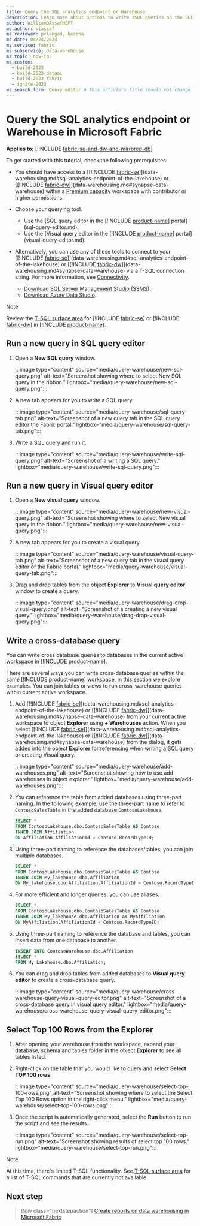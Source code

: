 ```yaml
---
title: Query the SQL analytics endpoint or Warehouse
description: Learn more about options to write TSQL queries on the SQL analytics endpoint or Warehouse in Microsoft Fabric.
author: WilliamDAssafMSFT
ms.author: wiassaf
ms.reviewer: prlangad, kecona
ms.date: 04/24/2024
ms.service: fabric
ms.subservice: data-warehouse
ms.topic: how-to
ms.custom:
  - build-2023
  - build-2023-dataai
  - build-2023-fabric
  - ignite-2023
ms.search.form: Query editor # This article's title should not change. If so, contact engineering.
---
```

# Query the SQL analytics endpoint or Warehouse in Microsoft Fabric

**Applies to:** [!INCLUDE [fabric-se-and-dw-and-mirrored-db](includes/applies-to-version/fabric-se-and-dw-and-mirrored-db.md)]

To get started with this tutorial, check the following prerequisites:

- You should have access to a [[!INCLUDE [fabric-se](includes/fabric-se.md)]](data-warehousing.md#sql-analytics-endpoint-of-the-lakehouse) or [[!INCLUDE [fabric-dw](includes/fabric-dw.md)]](data-warehousing.md#synapse-data-warehouse) within a [Premium capacity](/power-bi/enterprise/service-premium-what-is) workspace with contributor or higher permissions.
- Choose your querying tool.
    - Use the [SQL query editor in the [!INCLUDE [product-name](../includes/product-name.md)] portal](sql-query-editor.md).
    - Use the [Visual query editor in the [!INCLUDE [product-name](../includes/product-name.md)] portal](visual-query-editor.md).

- Alternatively, you can use any of these tools to connect to your [[!INCLUDE [fabric-se](includes/fabric-se.md)]](data-warehousing.md#sql-analytics-endpoint-of-the-lakehouse) or [[!INCLUDE [fabric-dw](includes/fabric-dw.md)]](data-warehousing.md#synapse-data-warehouse) via a T-SQL connection string. For more information, see [Connectivity](connectivity.md).
    - [Download SQL Server Management Studio (SSMS)](/sql/ssms/download-sql-server-management-studio-ssms).
    - [Download Azure Data Studio](https://aka.ms/azuredatastudio).

> [!NOTE]
> Review the [T-SQL surface area](tsql-surface-area.md) for [!INCLUDE [fabric-se](includes/fabric-se.md)] or [!INCLUDE [fabric-dw](includes/fabric-dw.md)] in [!INCLUDE [product-name](../includes/product-name.md)].

## Run a new query in SQL query editor

1. Open a **New SQL query** window. 

   :::image type="content" source="media/query-warehouse/new-sql-query.png" alt-text="Screenshot showing where to select New SQL query in the ribbon." lightbox="media/query-warehouse/new-sql-query.png":::

1. A new tab appears for you to write a SQL query.

   :::image type="content" source="media/query-warehouse/sql-query-tab.png" alt-text="Screenshot of a new query tab in the SQL query editor the Fabric portal." lightbox="media/query-warehouse/sql-query-tab.png":::

1. Write a SQL query and run it.

   :::image type="content" source="media/query-warehouse/write-sql-query.png" alt-text="Screenshot of a writing a SQL query." lightbox="media/query-warehouse/write-sql-query.png":::

## Run a new query in Visual query editor

1. Open a **New visual query** window.

   :::image type="content" source="media/query-warehouse/new-visual-query.png" alt-text="Screenshot showing where to select New visual query in the ribbon." lightbox="media/query-warehouse/new-visual-query.png":::

1. A new tab appears for you to create a visual query.

   :::image type="content" source="media/query-warehouse/visual-query-tab.png" alt-text="Screenshot of a new query tab in the visual query editor of the Fabric portal." lightbox="media/query-warehouse/visual-query-tab.png":::

1. Drag and drop tables from the object **Explorer** to **Visual query editor** window to create a query.

   :::image type="content" source="media/query-warehouse/drag-drop-visual-query.png" alt-text="Screenshot of a creating a new visual query." lightbox="media/query-warehouse/drag-drop-visual-query.png":::

## Write a cross-database query

You can write cross database queries to databases in the current active workspace in [!INCLUDE [product-name](../includes/product-name.md)].

There are several ways you can write cross-database queries within the same [!INCLUDE [product-name](../includes/product-name.md)] workspace, in this section we explore examples. You can join tables or views to run cross-warehouse queries within current active workspace.  

1. Add [[!INCLUDE [fabric-se](includes/fabric-se.md)]](data-warehousing.md#sql-analytics-endpoint-of-the-lakehouse) or [[!INCLUDE [fabric-dw](includes/fabric-dw.md)]](data-warehousing.md#synapse-data-warehouse) from your current active workspace to object **Explorer** using **+ Warehouses** action. When you select [[!INCLUDE [fabric-se](includes/fabric-se.md)]](data-warehousing.md#sql-analytics-endpoint-of-the-lakehouse) or [[!INCLUDE [fabric-dw](includes/fabric-dw.md)]](data-warehousing.md#synapse-data-warehouse) from the dialog, it gets added into the object **Explorer** for referencing when writing a SQL query or creating Visual query.

   :::image type="content" source="media/query-warehouse/add-warehouses.png" alt-text="Screenshot showing how to use add warehouses in object explorer." lightbox="media/query-warehouse/add-warehouses.png":::

1. You can reference the table from added databases using three-part naming. In the following example, use the three-part name to refer to `ContosoSalesTable` in the added database `ContosoLakehouse`.

   ```sql
   SELECT * 
   FROM ContosoLakehouse.dbo.ContosoSalesTable AS Contoso
   INNER JOIN Affiliation
   ON Affiliation.AffiliationId = Contoso.RecordTypeID;
   ```

1. Using three-part naming to reference the databases/tables, you can join multiple databases.

   ```sql
   SELECT * 
   FROM ContosoLakehouse.dbo.ContosoSalesTable AS Contoso
   INNER JOIN My_lakehouse.dbo.Affiliation
   ON My_lakehouse.dbo.Affiliation.AffiliationId = Contoso.RecordTypeID;
   ```

1. For more efficient and longer queries, you can use aliases.

   ```sql
   SELECT * 
   FROM ContosoLakehouse.dbo.ContosoSalesTable AS Contoso
   INNER JOIN My_lakehouse.dbo.Affiliation as MyAffiliation
   ON MyAffiliation.AffiliationId = Contoso.RecordTypeID;
   ```

1. Using three-part naming to reference the database and tables, you can insert data from one database to another.

   ```sql
   INSERT INTO ContosoWarehouse.dbo.Affiliation
   SELECT * 
   FROM My_Lakehouse.dbo.Affiliation;
   ```

1. You can drag and drop tables from added databases to **Visual query editor** to create a cross-database query.

   :::image type="content" source="media/query-warehouse/cross-warehouse-query-visual-query-editor.png" alt-text="Screenshot of a cross-database query in visual query editor." lightbox="media/query-warehouse/cross-warehouse-query-visual-query-editor.png":::

## Select Top 100 Rows from the Explorer

1. After opening your warehouse from the workspace, expand your database, schema and tables folder in the object **Explorer** to see all tables listed.

1. Right-click on the table that you would like to query and select **Select TOP 100 rows**.

   :::image type="content" source="media/query-warehouse/select-top-100-rows.png" alt-text="Screenshot showing where to select the Select Top 100 Rows option in the right-click menu." lightbox="media/query-warehouse/select-top-100-rows.png":::

1. Once the script is automatically generated, select the **Run** button to run the script and see the results.

   :::image type="content" source="media/query-warehouse/select-top-run.png" alt-text="Screenshot showing results of select top 100 rows." lightbox="media/query-warehouse/select-top-run.png":::

> [!NOTE]
> At this time, there's limited T-SQL functionality. See [T-SQL surface area](tsql-surface-area.md) for a list of T-SQL commands that are currently not available.

## Next step

> [!div class="nextstepaction"]
> [Create reports on data warehousing in Microsoft Fabric](create-reports.md)
